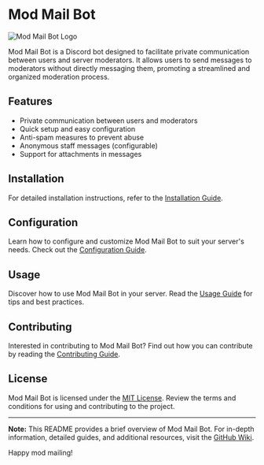 # Mod Mail Bot

![Mod Mail Bot Logo](path/to/mod-mail-bot-logo.png)

Mod Mail Bot is a Discord bot designed to facilitate private communication between users and server moderators. It allows users to send messages to moderators without directly messaging them, promoting a streamlined and organized moderation process.

## Features

- Private communication between users and moderators
- Quick setup and easy configuration
- Anti-spam measures to prevent abuse
- Anonymous staff messages (configurable)
- Support for attachments in messages

## Installation

For detailed installation instructions, refer to the [Installation Guide](https://github.com/shankypedia/mod-mail-bot/wiki/Installation).

## Configuration

Learn how to configure and customize Mod Mail Bot to suit your server's needs. Check out the [Configuration Guide](https://github.com/shankypedia/mod-mail-bot/wiki/Configuration).

## Usage

Discover how to use Mod Mail Bot in your server. Read the [Usage Guide](https://github.com/shankypedia/mod-mail-bot/wiki/Usage) for tips and best practices.

## Contributing

Interested in contributing to Mod Mail Bot? Find out how you can contribute by reading the [Contributing Guide](https://github.com/shankypedia/mod-mail-bot/wiki/Contributing).

## License

Mod Mail Bot is licensed under the [MIT License](https://github.com/shankypedia/mod-mail-bot/wiki/License). Review the terms and conditions for using and contributing to the project.

---

**Note:** This README provides a brief overview of Mod Mail Bot. For in-depth information, detailed guides, and additional resources, visit the [GitHub Wiki](https://github.com/shankypedia/mod-mail-bot/wiki).

Happy mod mailing!
